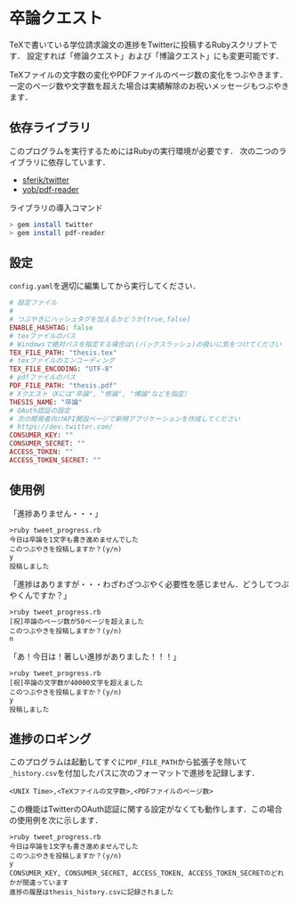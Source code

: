 卒論クエスト
===========================
TeXで書いている学位請求論文の進捗をTwitterに投稿するRubyスクリプトです．
設定すれば「修論クエスト」および「博論クエスト」にも変更可能です．

TeXファイルの文字数の変化やPDFファイルのページ数の変化をつぶやきます．
一定のページ数や文字数を超えた場合は実績解除のお祝いメッセージもつぶやきます．

## 依存ライブラリ
このプログラムを実行するためにはRubyの実行環境が必要です．
次の二つのライブラリに依存しています．

- [sferik/twitter](https://github.com/sferik/twitter)
- [yob/pdf-reader](https://github.com/yob/pdf-reader)

ライブラリの導入コマンド

```sh
> gem install twitter
> gem install pdf-reader
```

## 設定
`config.yaml`を適切に編集してから実行してください．

```ruby
# 設定ファイル
# 
# つぶやきにハッシュタグを加えるかどうか[true,false]
ENABLE_HASHTAG: false
# texファイルのパス
# Windowsで絶対パスを指定する場合は\(バックスラッシュ)の扱いに気をつけてください
TEX_FILE_PATH: "thesis.tex"
# texファイルのエンコーディング
TEX_FILE_ENCODING: "UTF-8"
# pdfファイルのパス
PDF_FILE_PATH: "thesis.pdf"
# Xクエスト（Xには"卒論", "修論", "博論"などを指定）
THESIS_NAME: "卒論"
# OAuth認証の設定
# 次の開発者向けAPI開設ページで新規アプリケーションを作成してください
# https://dev.twitter.com/
CONSUMER_KEY: ""
CONSUMER_SECRET: ""
ACCESS_TOKEN: ""
ACCESS_TOKEN_SECRET: ""
```

## 使用例
「進捗ありません・・・」

	>ruby tweet_progress.rb
	今日は卒論を1文字も書き進めませんでした
	このつぶやきを投稿しますか？(y/n)
	y
	投稿しました

「進捗はありますが・・・わざわざつぶやく必要性を感じません．どうしてつぶやくんですか？」

	>ruby tweet_progress.rb
	[祝]卒論のページ数が50ページを超えました
	このつぶやきを投稿しますか？(y/n)
	n

「あ！今日は！著しい進捗がありました！！！」

	>ruby tweet_progress.rb
	[祝]卒論の文字数が40000文字を超えました
	このつぶやきを投稿しますか？(y/n)
	y
	投稿しました

## 進捗のロギング
このプログラムは起動してすぐに`PDF_FILE_PATH`から拡張子を除いて`_history.csv`を付加したパスに次のフォーマットで進捗を記録します．

	<UNIX Time>,<TeXファイルの文字数>,<PDFファイルのページ数>

この機能はTwitterのOAuth認証に関する設定がなくても動作します．この場合の使用例を次に示します．

	>ruby tweet_progress.rb
	今日は卒論を1文字も書き進めませんでした
	このつぶやきを投稿しますか？(y/n)
	y
	CONSUMER_KEY, CONSUMER_SECRET, ACCESS_TOKEN, ACCESS_TOKEN_SECRETのどれかが間違っています
	進捗の履歴はthesis_history.csvに記録されました
